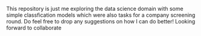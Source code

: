 This repository is just me exploring the data science domain with some simple classfication models which were also tasks for a company screening round. Do feel free to drop any suggestions on how I can do better! Looking forward to collaborate
